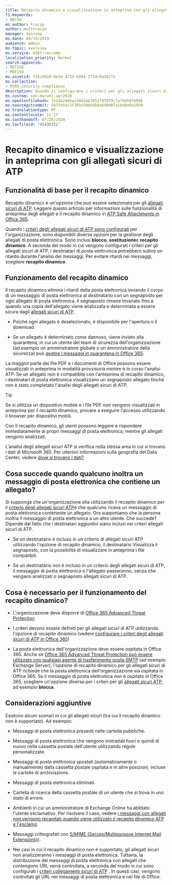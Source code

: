 ```yaml
---
title: Recapito dinamico e visualizzazione in anteprima con gli allegati sicuri di ATP
f1.keywords:
- NOCSH
ms.author: tracyp
author: msfttracyp
manager: dansimp
ms.date: 04/19/2019
audience: Admin
ms.topic: overview
ms.service: O365-seccomp
localization_priority: Normal
search.appverid:
- MET150
- MOE150
ms.assetid: f16c9928-8e3d-4219-b994-271dc9a16272
ms.collection:
- M365-security-compliance
description: Quando si configurano i criteri per gli allegati sicuri di ATP, è possibile scegliere recapito dinamico per evitare ritardi nei messaggi e consentire agli utenti di visualizzare in anteprima gli allegati analizzati.
ms.custom: seo-marvel-apr2020
ms.openlocfilehash: 7e2da24ebac5863ab7852fdf8f9c7af8d507698b
ms.sourcegitcommit: 583fd1ac1f385c58b93bda648907a1bd8e0a1950
ms.translationtype: MT
ms.contentlocale: it-IT
ms.lasthandoff: 07/28/2020
ms.locfileid: "45430352"
---
```

# <a name="dynamic-delivery-and-previewing-with-atp-safe-attachments"></a>Recapito dinamico e visualizzazione in anteprima con gli allegati sicuri di ATP

## <a name="basic-features-of-dynamic-delivery"></a>Funzionalità di base per il recapito dinamico

Recapito dinamico è un'opzione che può essere selezionata per gli [allegati sicuri di ATP](atp-safe-attachments.md). Leggere questo articolo per informazioni sulle funzionalità di anteprima degli allegati e il recapito dinamico in [ATP Safe Attachments in Office 365](atp-safe-attachments.md).

Quando i [criteri degli allegati sicuri di ATP sono configurati](set-up-atp-safe-attachments-policies.md) per l'organizzazione, sono disponibili diverse opzioni per la gestione degli allegati di posta elettronica. Sono inclusi **blocco**, **sostituzione**e **recapito dinamico**. A seconda del modo in cui vengono configurati i criteri per gli allegati sicuri di ATP, i destinatari di posta elettronica potrebbero subire un ritardo durante l'analisi dei messaggi. Per evitare ritardi nei messaggi, scegliere **recapito dinamico**.

## <a name="how-dynamic-delivery-works"></a>Funzionamento del recapito dinamico

Il recapito dinamico elimina i ritardi della posta elettronica inviando il corpo di un messaggio di posta elettronica al destinatario con un segnaposto per ogni allegato di posta elettronica. Il segnaposto rimane invariato fino a quando una copia dell'allegato viene analizzata e determinata a essere sicura dagli [allegati sicuri di ATP](atp-safe-attachments.md).

- Poiché ogni allegato è deselezionato, è disponibile per l'apertura o il download.

- Se un allegato è determinato come dannoso, viene inviato alla quarantena, in cui un utente del team di sicurezza dell'organizzazione (ad esempio un amministratore globale o un amministratore della sicurezza) può [gestire i messaggi in quarantena in Office 365](manage-quarantined-messages-and-files.md).

La maggior parte dei file PDF e i documenti di Office possono essere visualizzati in anteprima in modalità provvisoria mentre è in corso l'analisi ATP. Se un allegato non è compatibile con l'anteprima di recapito dinamico, i destinatari di posta elettronica visualizzano un segnaposto allegato finché non è stato completato l'analisi degli allegati sicuri di ATP.

> [!TIP]
> Se si utilizza un dispositivo mobile e i file PDF non vengono visualizzati in anteprima per il recapito dinamico, provare a eseguire l'accesso utilizzando il browser per dispositivi mobili.

Con il recapito dinamico, gli utenti possono leggere e rispondere immediatamente ai propri messaggi di posta elettronica, mentre gli allegati vengono analizzati.

L'analisi degli allegati sicuri ATP si verifica nella stessa area in cui si trovano i dati di Microsoft 365. Per ulteriori informazioni sulla geografia del Data Center, vedere [dove si trovano i dati?](https://products.office.com/where-is-your-data-located?geo=All)

## <a name="what-happens-when-someone-forwards-an-email-that-contains-an-attachment"></a>Cosa succede quando qualcuno inoltra un messaggio di posta elettronica che contiene un allegato?

Si supponga che un'organizzazione stia utilizzando il recapito dinamico per il [criterio degli allegati sicuri ATP](set-up-atp-safe-attachments-policies.md)e che qualcuno riceva un messaggio di posta elettronica contenente un allegato. Ora supponiamo che la persona inoltra il messaggio di posta elettronica a un altro utente. Che succede? Dipende dal fatto che i destinatari aggiuntivi siano inclusi nei criteri allegati sicuri di ATP.

- Se un destinatario è incluso in un criterio di allegati sicuri ATP utilizzando l'opzione di recapito dinamico, il destinatario Visualizza il segnaposto, con la possibilità di visualizzare in anteprima i file compatibili.

- Se un destinatario non è incluso in un criterio degli allegati sicuri di ATP, il messaggio di posta elettronica e l'allegato passeranno, senza che vengano analizzati o segnaposto allegati sicuri di ATP.

## <a name="whats-required-for-dynamic-delivery-to-work"></a>Cosa è necessario per il funzionamento del recapito dinamico?

- L'organizzazione deve disporre di [Office 365 Advanced Threat Protection](office-365-atp.md)

- I criteri devono essere definiti per gli allegati sicuri di ATP utilizzando l'opzione di recapito dinamico (vedere [configurare i criteri degli allegati sicuri di ATP in Office 365](set-up-atp-safe-attachments-policies.md))

- La posta elettronica dell'organizzazione deve essere ospitata in Office 365. Anche se [Office 365 Advanced Threat Protection può essere utilizzato con qualsiasi agente di trasferimento posta SMTP](https://docs.microsoft.com/office365/servicedescriptions/office-365-advanced-threat-protection-service-description#requirements-for-office-365-advanced-threat-protection-atp) (ad esempio Exchange Server), l'opzione di recapito dinamico per gli allegati sicuri di ATP richiede che la posta elettronica dell'organizzazione sia ospitata in Office 365. Se il messaggio di posta elettronica non è ospitato in Office 365, scegliere un'opzione diversa per i criteri per gli [allegati sicuri ATP](set-up-atp-safe-attachments-policies.md#step-3-learn-about-atp-safe-attachments-policy-options), ad esempio **blocca**.

## <a name="additional-considerations"></a>Considerazioni aggiuntive

Esistono alcuni scenari in cui gli allegati sicuri (tra cui il recapito dinamico non è supportato). Ad esempio:

- Messaggi di posta elettronica presenti nelle cartelle pubbliche.

- Messaggi di posta elettronica che vengono instradati fuori e quindi di nuovo nella cassetta postale dell'utente utilizzando regole personalizzate.

- Messaggi di posta elettronica spostati (automaticamente o manualmente) dalla cassetta postale ospitata e in altre posizioni, incluse le cartelle di archiviazione.

- Messaggi di posta elettronica eliminati.

- Cartella di ricerca della cassetta postale di un utente che si trova in uno stato di errore.

- Ambienti in cui un amministratore di Exchange Online ha abilitato l'utente esclamativo. Per risolvere il caso, vedere [i messaggi con allegati non vengono recapitati quando viene utilizzato il recapito dinamico ATP e l'esclamo](https://support.microsoft.com/help/4014438).

- Messaggi crittografati con [S/MIME (Secure/Multipurpose Internet Mail Extensions)](s-mime-for-message-signing-and-encryption.md)).

- Nei casi in cui il recapito dinamico non è supportato, gli allegati sicuri non analizzeranno i messaggi di posta elettronica. Tuttavia, la distribuzione dei messaggi di posta elettronica con allegati che contengono URL verrà controllata, a seconda del modo in cui sono configurati i [criteri collegamenti sicuri di ATP](set-up-atp-safe-links-policies.md) . In questi casi, vengono controllati gli URL nei messaggi di posta elettronica e nei file di Office.
